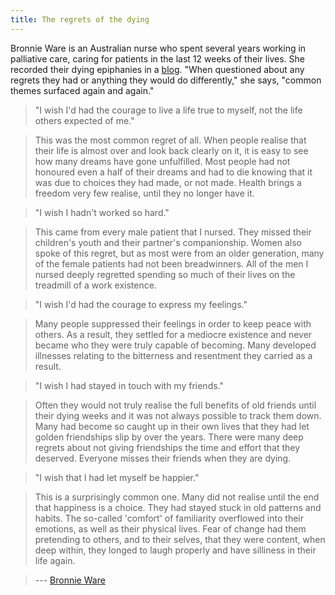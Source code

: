 ```yaml
---
title: The regrets of the dying 
---
```


Bronnie Ware is an Australian nurse who spent several years working in palliative care, caring for patients in the last 12 weeks of their lives. She recorded their dying epiphanies in a [blog](http://www.bronnieware.com/regrets-of-the-dying/). "When questioned about any regrets they had or anything they would do differently," she says, "common themes surfaced again and again."

> "I wish I'd had the courage to live a life true to myself, not the life others expected of me." 

> This was the most common regret of all. When people realise that their life is almost over and look back clearly on it, it is easy to see how many dreams have gone unfulfilled. Most people had not honoured even a half of their dreams and had to die knowing that it was due to choices they had made, or not made. Health brings a freedom very few realise, until they no longer have it.  

> "I wish I hadn't worked so hard." 

> This came from every male patient that I nursed. They missed their children's youth and their partner's companionship. Women also spoke of this regret, but as most were from an older generation, many of the female patients had not been breadwinners. All of the men I nursed deeply regretted spending so much of their lives on the treadmill of a work existence.

> "I wish I'd had the courage to express my feelings."  

> Many people suppressed their feelings in order to keep peace with others. As a result, they settled for a mediocre existence and never became who they were truly capable of becoming. Many developed illnesses relating to the bitterness and resentment they carried as a result.

> "I wish I had stayed in touch with my friends."  

> Often they would not truly realise the full benefits of old friends until their dying weeks and it was not always possible to track them down. Many had become so caught up in their own lives that they had let golden friendships slip by over the years. There were many deep regrets about not giving friendships the time and effort that they deserved. Everyone misses their friends when they are dying.

> "I wish that I had let myself be happier."  

> This is a surprisingly common one. Many did not realise until the end that happiness is a choice. They had stayed stuck in old patterns and habits. The so-called 'comfort' of familiarity overflowed into their emotions, as well as their physical lives. Fear of change had them pretending to others, and to their selves, that they were content, when deep within, they longed to laugh properly and have silliness in their life again.

> --- [Bronnie Ware](http://www.inspirationandchai.com/Regrets-of-the-Dying.html)

